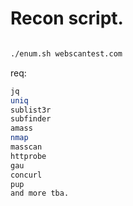
# Recon script.



```bash

./enum.sh webscantest.com
```


req: 
```bash
jq
uniq
sublist3r
subfinder
amass
nmap
masscan
httprobe
gau
concurl
pup
and more tba.
```
